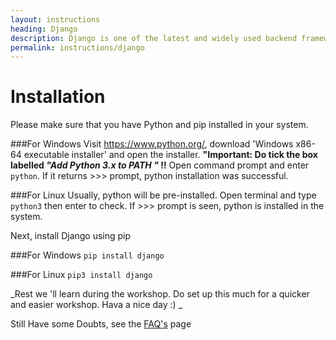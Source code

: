 ```yaml
---
layout: instructions
heading: Django
description: Django is one of the latest and widely used backend framework written in Python Language. Django makes it easy to start small scale development and easily scale it up as per requirement.
permalink: instructions/django
---
```

# Installation
Please make sure that you have Python and pip installed in your system.

###For Windows
Visit https://www.python.org/, download 'Windows x86-64 executable installer' and open the installer.
**"Important: Do tick the box labelled _"Add Python 3.x to PATH "_ !!**
Open command prompt and enter `python`. If it returns >>> prompt, python installation was successful.

###For Linux
Usually, python will be pre-installed. Open terminal and type `python3` then enter to check. If >>> prompt is seen, python is installed in the system.

Next, install Django using pip

###For Windows
`pip install django`

###For Linux
`pip3 install django`

_Rest we 'll learn during the workshop. Do set up this much for a quicker and easier workshop. Hava a nice day :) _


<div class="faq markdown-body">
    <p>Still Have some Doubts, see the <a href="/instructions/django-faqs">FAQ's</a> page</p> 
</div>
